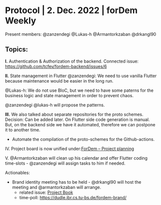 # Protocol | 2. Dec. 2022 | forDem Weekly 

Present members: 
@zanzendegi @Lukas-h @Armantorkzaban @drkangl90

## Topics: 
**I.** Authentication & Authorization of the backend.
Connected issue: https://github.com/tcfev/fordem-backend/issues/6

**II.** State management in Flutter
@zanzendegi:
We need to use vanilla Flutter because maintenance would be easier in the long run.

@Lukas-h: 
We do not use BloC, but we need to have some paterns for the business logic and state management in order to prevent chaos.

@zanzendegi @lukas-h will propose the patterns. 

**III.** We also talked about separate repositories for the proto schemes. 
Decision: Can be added later. On Flutter side code generation is manual. But, on the backend side we have it automated, therefore we can postpone it to another time.

- Automate the compilation of the proto-schemes for the Github-actions. 

IV. Project board is now unified under:[ForDem – Project planning](https://github.com/orgs/tcfev/projects/7)

V. @Armantorkzaban will clean up his calendar and offer Flutter coding time-slots - @zanzendegi will assign tasks to him if needed.


Actionables: 

* Brand identity meeting has to be held - @drkangl90 will host the meeting and @armantorkzaban will arrange.
    - related issue: [Project Book](https://github.com/tcfev/forDem/issues/80)
    - time-poll: https://dudle.ibr.cs.tu-bs.de/fordem-brand/